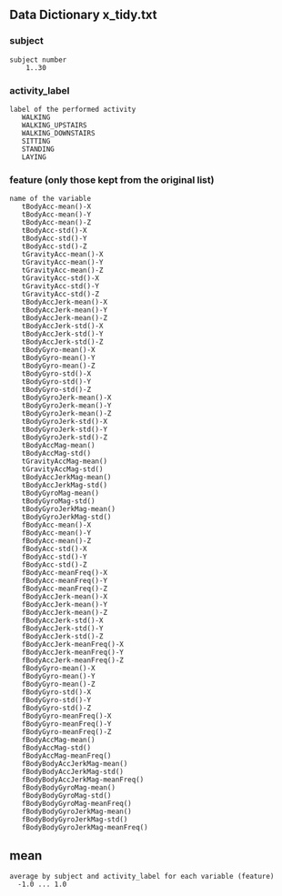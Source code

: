 ## Data Dictionary x_tidy.txt

### subject
    subject number
        1..30

### activity_label
    label of the performed activity
       WALKING
       WALKING_UPSTAIRS
       WALKING_DOWNSTAIRS
       SITTING
       STANDING
       LAYING

### feature (only those kept from the original list)
    name of the variable 
       tBodyAcc-mean()-X
       tBodyAcc-mean()-Y
       tBodyAcc-mean()-Z
       tBodyAcc-std()-X
       tBodyAcc-std()-Y
       tBodyAcc-std()-Z
       tGravityAcc-mean()-X
       tGravityAcc-mean()-Y
       tGravityAcc-mean()-Z
       tGravityAcc-std()-X
       tGravityAcc-std()-Y
       tGravityAcc-std()-Z
       tBodyAccJerk-mean()-X
       tBodyAccJerk-mean()-Y
       tBodyAccJerk-mean()-Z
       tBodyAccJerk-std()-X
       tBodyAccJerk-std()-Y
       tBodyAccJerk-std()-Z
       tBodyGyro-mean()-X
       tBodyGyro-mean()-Y
       tBodyGyro-mean()-Z
       tBodyGyro-std()-X
       tBodyGyro-std()-Y
       tBodyGyro-std()-Z
       tBodyGyroJerk-mean()-X
       tBodyGyroJerk-mean()-Y
       tBodyGyroJerk-mean()-Z
       tBodyGyroJerk-std()-X
       tBodyGyroJerk-std()-Y
       tBodyGyroJerk-std()-Z
       tBodyAccMag-mean()
       tBodyAccMag-std()
       tGravityAccMag-mean()
       tGravityAccMag-std()
       tBodyAccJerkMag-mean()
       tBodyAccJerkMag-std()
       tBodyGyroMag-mean()
       tBodyGyroMag-std()
       tBodyGyroJerkMag-mean()
       tBodyGyroJerkMag-std()
       fBodyAcc-mean()-X
       fBodyAcc-mean()-Y
       fBodyAcc-mean()-Z
       fBodyAcc-std()-X
       fBodyAcc-std()-Y
       fBodyAcc-std()-Z
       fBodyAcc-meanFreq()-X
       fBodyAcc-meanFreq()-Y
       fBodyAcc-meanFreq()-Z
       fBodyAccJerk-mean()-X
       fBodyAccJerk-mean()-Y
       fBodyAccJerk-mean()-Z
       fBodyAccJerk-std()-X
       fBodyAccJerk-std()-Y
       fBodyAccJerk-std()-Z
       fBodyAccJerk-meanFreq()-X
       fBodyAccJerk-meanFreq()-Y
       fBodyAccJerk-meanFreq()-Z
       fBodyGyro-mean()-X
       fBodyGyro-mean()-Y
       fBodyGyro-mean()-Z
       fBodyGyro-std()-X
       fBodyGyro-std()-Y
       fBodyGyro-std()-Z
       fBodyGyro-meanFreq()-X
       fBodyGyro-meanFreq()-Y
       fBodyGyro-meanFreq()-Z
       fBodyAccMag-mean()
       fBodyAccMag-std()
       fBodyAccMag-meanFreq()
       fBodyBodyAccJerkMag-mean()
       fBodyBodyAccJerkMag-std()
       fBodyBodyAccJerkMag-meanFreq()
       fBodyBodyGyroMag-mean()
       fBodyBodyGyroMag-std()
       fBodyBodyGyroMag-meanFreq()
       fBodyBodyGyroJerkMag-mean()
       fBodyBodyGyroJerkMag-std()
       fBodyBodyGyroJerkMag-meanFreq()
 
 ## mean
    average by subject and activity_label for each variable (feature)
      -1.0 ... 1.0



